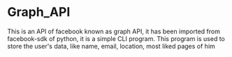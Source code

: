 # Graph_API
This is an API of facebook known as graph API, it has been imported from facebook-sdk of python, it is a simple CLI program. This program is used to store the user's data, like name, email, location, most liked pages of him
